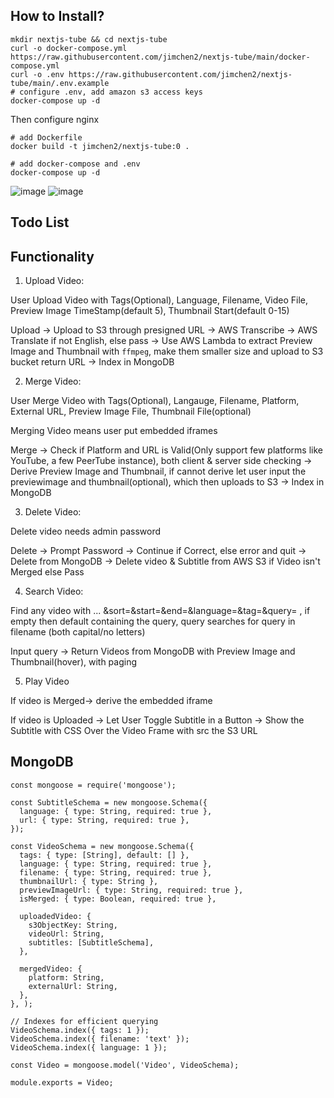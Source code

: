 ## How to Install?

```
mkdir nextjs-tube && cd nextjs-tube
curl -o docker-compose.yml https://raw.githubusercontent.com/jimchen2/nextjs-tube/main/docker-compose.yml
curl -o .env https://raw.githubusercontent.com/jimchen2/nextjs-tube/main/.env.example
# configure .env, add amazon s3 access keys
docker-compose up -d
```

Then configure nginx

```
# add Dockerfile
docker build -t jimchen2/nextjs-tube:0 .

# add docker-compose and .env
docker-compose up -d

```

![image](https://github.com/jimchen2/nextjs-tube/assets/123833550/d3bdba5f-ec8a-47a1-bbd3-4d51395c54d9)
![image](https://github.com/jimchen2/nextjs-tube/assets/123833550/1c88b3b5-dd68-4d65-a29d-397542c2e770)

## Todo List
## Functionality

1. Upload Video:

User Upload Video with Tags(Optional), Language, Filename, Video File, Preview Image TimeStamp(default 5), Thumbnail Start(default 0-15)

Upload -> Upload to S3 through presigned URL -> AWS Transcribe -> AWS Translate if not English, else pass -> Use AWS Lambda to extract Preview Image and Thumbnail with `ffmpeg`, make them smaller size and upload to S3 bucket return URL -> Index in MongoDB

2. Merge Video:

User Merge Video with Tags(Optional), Langauge, Filename, Platform, External URL, Preview Image File, Thumbnail File(optional)

Merging Video means user put embedded iframes 

Merge -> Check if Platform and URL is Valid(Only support few platforms like YouTube, a few PeerTube instance), both client & server side checking -> Derive Preview Image and Thumbnail, if cannot derive let user input the previewimage and thumbnail(optional), which then uploads to S3 -> Index in MongoDB

3. Delete Video:

Delete video needs admin password

Delete -> Prompt Password -> Continue if Correct, else error and quit -> Delete from MongoDB -> Delete video & Subtitle from AWS S3 if Video isn't Merged else Pass

4. Search Video:

Find any video with ... &sort=&start=&end=&language=&tag=&query= , if empty then default containing the query, query searches for query in filename (both capital/no letters)

Input query -> Return Videos from MongoDB with Preview Image and Thumbnail(hover), with paging

5. Play Video 

If video is Merged-> derive the embedded iframe 

If video is Uploaded -> Let User Toggle Subtitle in a Button -> Show the Subtitle with CSS Over the Video Frame with src the S3 URL


## MongoDB 

```
const mongoose = require('mongoose');

const SubtitleSchema = new mongoose.Schema({
  language: { type: String, required: true },
  url: { type: String, required: true },
});

const VideoSchema = new mongoose.Schema({
  tags: { type: [String], default: [] },
  language: { type: String, required: true },
  filename: { type: String, required: true },
  thumbnailUrl: { type: String },
  previewImageUrl: { type: String, required: true },
  isMerged: { type: Boolean, required: true },

  uploadedVideo: {
    s3ObjectKey: String,
    videoUrl: String,
    subtitles: [SubtitleSchema],
  },

  mergedVideo: {
    platform: String,
    externalUrl: String,
  },
}, );

// Indexes for efficient querying
VideoSchema.index({ tags: 1 });
VideoSchema.index({ filename: 'text' });
VideoSchema.index({ language: 1 });

const Video = mongoose.model('Video', VideoSchema);

module.exports = Video;
```
